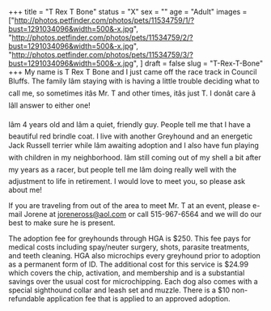 +++
title = "T Rex T Bone"
status = "X"
sex = ""
age = "Adult"
images = ["http://photos.petfinder.com/photos/pets/11534759/1/?bust=1291034096&width=500&-x.jpg",
"http://photos.petfinder.com/photos/pets/11534759/2/?bust=1291034096&width=500&-x.jpg",
"http://photos.petfinder.com/photos/pets/11534759/3/?bust=1291034096&width=500&-x.jpg",
]
draft = false
slug = "T-Rex-T-Bone"
+++
My name is T Rex T Bone and I just came off the race track in Council Bluffs. The family Iâm staying with is having a little trouble deciding what to call me, so sometimes itâs Mr. T and other times, itâs just T. I donât care â Iâll answer to either one! 

Iâm 4 years old and Iâm a quiet, friendly guy. People tell me that I have a beautiful red brindle coat. I live with another Greyhound and an energetic Jack Russell terrier while Iâm awaiting adoption and I also have fun playing with children in my neighborhood. Iâm still coming out of my shell a bit after my years as a racer, but people tell me Iâm doing really well with the adjustment to life in retirement. I would love to meet you, so please ask about me!


  If you are traveling from out of the area to meet Mr. T at an event, please e-mail Jorene at joreneross@aol.com or call 515-967-6564 and we will do our best to make sure he is present.

The adoption fee for greyhounds through HGA is $250. This fee pays for medical costs including spay/neuter surgery, shots, parasite treatments, and teeth cleaning.  HGA also microchips every greyhound prior to adoption as a permanent form of ID.  The additional cost for this service is $24.99 which covers the chip, activation, and membership and is a substantial savings over the usual cost for microchipping.  Each dog also comes with a special sighthound collar and leash set and muzzle. There is a $10 non-refundable application fee that is applied to an approved adoption.

